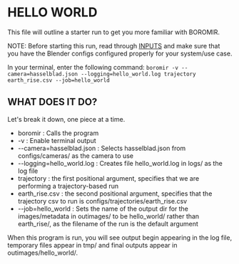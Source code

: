 # HELLO WORLD

This file will outline a starter run to get you more familiar with BOROMIR.

NOTE: Before starting this run, read through [INPUTS](INPUTS.md) and make sure that you have the Blender configs configured properly for your system/use case.

In your terminal, enter the following command: `boromir -v --camera=hasselblad.json --logging=hello_world.log trajectory earth_rise.csv --job=hello_world`

## WHAT DOES IT DO?

Let's break it down, one piece at a time.

- boromir : Calls the program
- -v : Enable terminal output
- --camera=hasselblad.json : Selects hasselblad.json from configs/cameras/ as the camera to use
- --logging=hello_world.log : Creates file hello_world.log in logs/ as the log file
- trajectory : the first positional argument, specifies that we are performing a trajectory-based run
- earth_rise.csv : the second positional argument, specifies that the trajectory csv to run is configs/trajectories/earth_rise.csv
- --job=hello_world : Sets the name of the output dir for the images/metadata in outimages/ to be hello_world/ rather than earth_rise/, as the filename of the run is the default argument

When this program is run, you will see output begin appearing in the log file, temporary files appear in tmp/ and final outputs appear in outimages/hello_world/.
